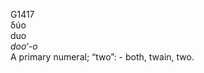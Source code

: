 <body>
  <p>G1417<br>  δύο  <br> duo  <br><i>doo‘-o </i><br>A primary numeral; “two”: - both, twain, two.<br></p>
 </body>